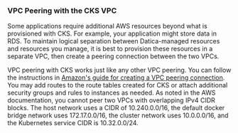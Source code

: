 ### VPC Peering with the CKS VPC
Some applications require additional AWS resources beyond what is provisioned with CKS. For example, your application might store data in RDS. To maintain logical separation between Datica-managed resources and resources you manage, it is best to provision these resources in a separate VPC, then create a peering connection between the two VPCs. 

VPC peering with CKS works just like any other VPC peering. You can follow the instructions in [Amazon's guide for creating a VPC peering connection](https://docs.aws.amazon.com/vpc/latest/peering/create-vpc-peering-connection.html). You may add routes to the route tables created for CKS or attach additional security groups and rules to instances as needed. As noted in the AWS documentation, you cannot peer two VPCs with overlapping IPv4 CIDR blocks. The host network uses a CIDR of 10.240.0.0/16, the default docker bridge network uses 172.17.0.0/16, the cluster network uses 10.0.0.0/16, and the Kubernetes service CIDR is 10.32.0.0/24.

